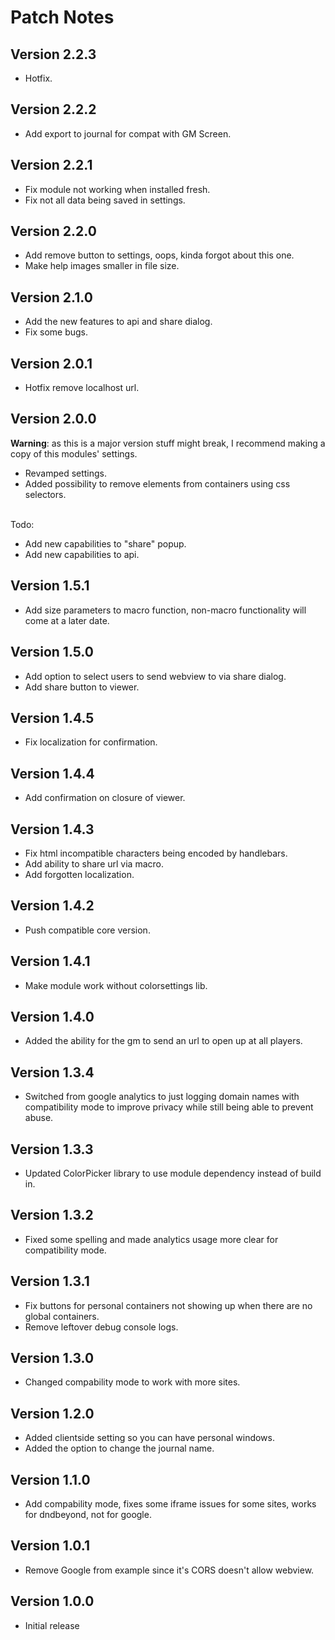 # Patch Notes

## Version 2.2.3

* Hotfix.

## Version 2.2.2

* Add export to journal for compat with GM Screen.

## Version 2.2.1

* Fix module not working when installed fresh.
* Fix not all data being saved in settings.

## Version 2.2.0

* Add remove button to settings, oops, kinda forgot about this one.
* Make help images smaller in file size.

## Version 2.1.0

* Add the new features to api and share dialog.
* Fix some bugs.

## Version 2.0.1

* Hotfix remove localhost url.

## Version 2.0.0

**Warning**: as this is a major version stuff might break, I recommend making a copy of this modules' settings.

* Revamped settings.
* Added possibility to remove elements from containers using css selectors.

&nbsp;  
Todo:

* Add new capabilities to "share" popup.
* Add new capabilities to api.

## Version 1.5.1

* Add size parameters to macro function, non-macro functionality will come at a later date.

## Version 1.5.0

* Add option to select users to send webview to via share dialog.
* Add share button to viewer.

## Version 1.4.5

* Fix localization for confirmation.

## Version 1.4.4

* Add confirmation on closure of viewer.

## Version 1.4.3

* Fix html incompatible characters being encoded by handlebars.
* Add ability to share url via macro.
* Add forgotten localization.

## Version 1.4.2

* Push compatible core version.

## Version 1.4.1

* Make module work without colorsettings lib.

## Version 1.4.0

* Added the ability for the gm to send an url to open up at all players.

## Version 1.3.4

* Switched from google analytics to just logging domain names with compatibility mode to improve privacy while still being able to prevent abuse.

## Version 1.3.3

* Updated ColorPicker library to use module dependency instead of build in.

## Version 1.3.2

* Fixed some spelling and made analytics usage more clear for compatibility mode.

## Version 1.3.1

* Fix buttons for personal containers not showing up when there are no global containers.
* Remove leftover debug console logs.

## Version 1.3.0

* Changed compability mode to work with more sites.

## Version 1.2.0

* Added clientside setting so you can have personal windows.
* Added the option to change the journal name.

## Version 1.1.0

* Add compability mode, fixes some iframe issues for some sites, works for dndbeyond, not for google.

## Version 1.0.1

* Remove Google from example since it's CORS doesn't allow webview.

## Version 1.0.0

* Initial release
